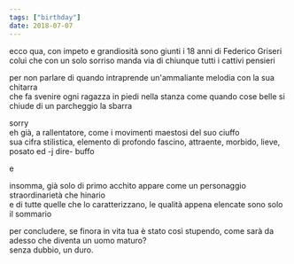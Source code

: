 ```yaml
---
tags: ["birthday"]
date: 2018-07-07
---
```

ecco qua, con impeto e grandiosità sono giunti i 18 anni di Federico Griseri   
colui che con un solo sorriso manda via di chiunque tutti i cattivi pensieri

per non parlare di quando intraprende un'ammaliante melodia con la sua chitarra   
che fa svenire ogni ragazza in piedi nella stanza come quando cose belle si chiude di un parcheggio la sbarra

sorry   
eh già, a rallentatore, come i movimenti maestosi del suo ciuffo   
sua cifra stilistica, elemento di profondo fascino, attraente, morbido, lieve, posato ed -j dire- buffo

e

insomma, già solo di primo acchito appare come un personaggio straordinarietà che hinario   
e di tutte quelle che lo caratterizzano, le qualità appena elencate sono solo il sommario

per concludere, se finora in vita tua è stato così stupendo, come sarà da adesso che diventa un uomo maturo?   
senza dubbio, un duro.

